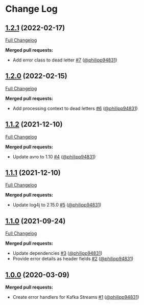 # Change Log

## [1.2.1](https://github.com/bakdata/kafka-error-handling/tree/1.2.1) (2022-02-17)
[Full Changelog](https://github.com/bakdata/kafka-error-handling/compare/1.2.0...1.2.1)

**Merged pull requests:**

- Add error class to dead letter [\#7](https://github.com/bakdata/kafka-error-handling/pull/7) ([@philipp94831](https://github.com/philipp94831))

## [1.2.0](https://github.com/bakdata/kafka-error-handling/tree/1.2.0) (2022-02-15)
[Full Changelog](https://github.com/bakdata/kafka-error-handling/compare/1.1.2...1.2.0)

**Merged pull requests:**

- Add processing context to dead letters [\#6](https://github.com/bakdata/kafka-error-handling/pull/6) ([@philipp94831](https://github.com/philipp94831))

## [1.1.2](https://github.com/bakdata/kafka-error-handling/tree/1.1.2) (2021-12-10)
[Full Changelog](https://github.com/bakdata/kafka-error-handling/compare/1.1.1...1.1.2)

**Merged pull requests:**

- Update avro to 1.10 [\#4](https://github.com/bakdata/kafka-error-handling/pull/4) ([@philipp94831](https://github.com/philipp94831))

## [1.1.1](https://github.com/bakdata/kafka-error-handling/tree/1.1.1) (2021-12-10)
[Full Changelog](https://github.com/bakdata/kafka-error-handling/compare/1.1.0...1.1.1)

**Merged pull requests:**

- Update log4j to 2.15.0 [\#5](https://github.com/bakdata/kafka-error-handling/pull/5) ([@philipp94831](https://github.com/philipp94831))

## [1.1.0](https://github.com/bakdata/kafka-error-handling/tree/1.1.0) (2021-09-24)
[Full Changelog](https://github.com/bakdata/kafka-error-handling/compare/1.0.0...1.1.0)

**Merged pull requests:**

- Update dependencies [\#3](https://github.com/bakdata/kafka-error-handling/pull/3) ([@philipp94831](https://github.com/philipp94831))
- Provide error details as header fields [\#2](https://github.com/bakdata/kafka-error-handling/pull/2) ([@philipp94831](https://github.com/philipp94831))

## [1.0.0](https://github.com/bakdata/kafka-error-handling/tree/1.0.0) (2020-03-09)

**Merged pull requests:**

- Create error handlers for Kafka Streams [\#1](https://github.com/bakdata/kafka-error-handling/pull/1) ([@philipp94831](https://github.com/philipp94831))
